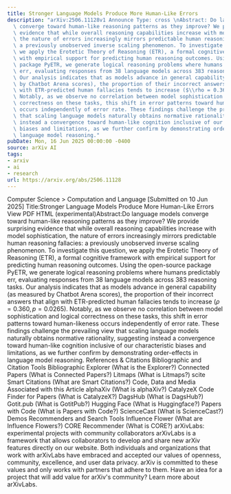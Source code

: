 ```yaml
---
title: Stronger Language Models Produce More Human-Like Errors
description: "arXiv:2506.11128v1 Announce Type: cross \nAbstract: Do language models\
  \ converge toward human-like reasoning patterns as they improve? We provide surprising\
  \ evidence that while overall reasoning capabilities increase with model sophistication,\
  \ the nature of errors increasingly mirrors predictable human reasoning fallacies:\
  \ a previously unobserved inverse scaling phenomenon. To investigate this question,\
  \ we apply the Erotetic Theory of Reasoning (ETR), a formal cognitive framework\
  \ with empirical support for predicting human reasoning outcomes. Using the open-source\
  \ package PyETR, we generate logical reasoning problems where humans predictably\
  \ err, evaluating responses from 38 language models across 383 reasoning tasks.\
  \ Our analysis indicates that as models advance in general capability (as measured\
  \ by Chatbot Arena scores), the proportion of their incorrect answers that align\
  \ with ETR-predicted human fallacies tends to increase ($\\rho = 0.360, p = 0.0265$).\
  \ Notably, as we observe no correlation between model sophistication and logical\
  \ correctness on these tasks, this shift in error patterns toward human-likeness\
  \ occurs independently of error rate. These findings challenge the prevailing view\
  \ that scaling language models naturally obtains normative rationality, suggesting\
  \ instead a convergence toward human-like cognition inclusive of our characteristic\
  \ biases and limitations, as we further confirm by demonstrating order-effects in\
  \ language model reasoning."
pubDate: Mon, 16 Jun 2025 00:00:00 -0400
source: arXiv AI
tags:
- arxiv
- ai
- research
url: https://arxiv.org/abs/2506.11128
---
```


Computer Science > Computation and Language
[Submitted on 10 Jun 2025]
Title:Stronger Language Models Produce More Human-Like Errors
View PDF HTML (experimental)Abstract:Do language models converge toward human-like reasoning patterns as they improve? We provide surprising evidence that while overall reasoning capabilities increase with model sophistication, the nature of errors increasingly mirrors predictable human reasoning fallacies: a previously unobserved inverse scaling phenomenon. To investigate this question, we apply the Erotetic Theory of Reasoning (ETR), a formal cognitive framework with empirical support for predicting human reasoning outcomes. Using the open-source package PyETR, we generate logical reasoning problems where humans predictably err, evaluating responses from 38 language models across 383 reasoning tasks. Our analysis indicates that as models advance in general capability (as measured by Chatbot Arena scores), the proportion of their incorrect answers that align with ETR-predicted human fallacies tends to increase ($\rho = 0.360, p = 0.0265$). Notably, as we observe no correlation between model sophistication and logical correctness on these tasks, this shift in error patterns toward human-likeness occurs independently of error rate. These findings challenge the prevailing view that scaling language models naturally obtains normative rationality, suggesting instead a convergence toward human-like cognition inclusive of our characteristic biases and limitations, as we further confirm by demonstrating order-effects in language model reasoning.
References & Citations
Bibliographic and Citation Tools
Bibliographic Explorer (What is the Explorer?)
Connected Papers (What is Connected Papers?)
Litmaps (What is Litmaps?)
scite Smart Citations (What are Smart Citations?)
Code, Data and Media Associated with this Article
alphaXiv (What is alphaXiv?)
CatalyzeX Code Finder for Papers (What is CatalyzeX?)
DagsHub (What is DagsHub?)
Gotit.pub (What is GotitPub?)
Hugging Face (What is Huggingface?)
Papers with Code (What is Papers with Code?)
ScienceCast (What is ScienceCast?)
Demos
Recommenders and Search Tools
Influence Flower (What are Influence Flowers?)
CORE Recommender (What is CORE?)
arXivLabs: experimental projects with community collaborators
arXivLabs is a framework that allows collaborators to develop and share new arXiv features directly on our website.
Both individuals and organizations that work with arXivLabs have embraced and accepted our values of openness, community, excellence, and user data privacy. arXiv is committed to these values and only works with partners that adhere to them.
Have an idea for a project that will add value for arXiv's community? Learn more about arXivLabs.